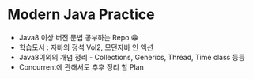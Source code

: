 # Modern Java Practice

* Java8 이상 버전 문법 공부하는 Repo 😁
* 학습도서 : 자바의 정석 Vol2, 모던자바 인 액션
* Java8이외의 개념 정리 - Collections, Generics, Thread, Time class 등등
* Concurrent에 관해서도 추후 정리 할 Plan


